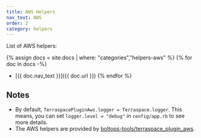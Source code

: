```yaml
---
title: AWS Helpers
nav_text: AWS
order: 2
category: helpers
---
```


List of AWS helpers:

{% assign docs = site.docs | where: "categories","helpers-aws" %}
{% for doc in docs -%}
  * [{{ doc.nav_text }}]({{ doc.url }})
{% endfor %}

## Notes

* By default, `TerraspacePluginAws.logger = Terraspace.logger`. This means, you can set `logger.level = "debug"` in `config/app.rb` to see more details.
* The AWS helpers are provided by [boltops-tools/terraspace_plugin_aws](https://github.com/boltops-tools/terraspace_plugin_aws).
